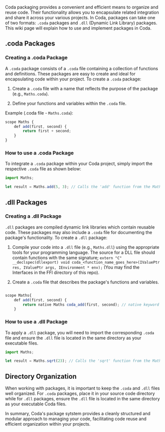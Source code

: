 Coda packaging provides a convenient and efficient means to organize and reuse code. Their functionality allows you to encapsulate related integration and share it across your various projects. In Coda, packages can take one of two formats: `.coda` packages and `.dll` (Dynamic Link Library) packages. This wiki page will explain how to use and implement packages in Coda.

## .coda Packages

### Creating a .coda Package

A `.coda` package consists of a `.coda` file containing a collection of functions and definitions. These packages are easy to create and ideal for encapsulating code within your project. To create a `.coda` package:

1. Create a `.coda` file with a name that reflects the purpose of the package (e.g., `Maths.coda`).

2. Define your functions and variables within the `.coda` file.

Example (.coda file - `Maths.coda`):

```js
scope Maths {
    def add(first, second) {
        return first + second;
    }
}

```

### How to use a .coda Package

To integrate a `.coda` package within your Coda project, simply import the respective `.coda` file as shown below:

```js
import Maths;

let result = Maths.add(5, 3); // Calls the 'add' function from the Maths package
```

## .dll Packages

### Creating a .dll Package

`.dll` packages are compiled dynamic link libraries which contain reusable code. These packages may also include a `.coda` file for documenting the package's functionality. To create a `.dll` package:

1. Compile your code into a `.dll` file (e.g., `Maths.dll`) using the appropriate tools for your programming language.
    The source for a DLL file should contain functions with the same signature;
    `extern "C" __declspec(dllexport) void coda_<function_name_goes_here>(IValuePtr res, IValuePtr args, IEnvironment * env);`
    (You may find the Interfaces in the FFI directory of this repo).

2. Create a `.coda` file that describes the package's functions and variables.
```js

scope Maths{
    def add(first, second) {
        return native Maths coda_add(first, second); // native keyword states that the `coda_add` function is defined in Maths.dll file.
    }
```

### How to use a .dll Package

To apply a `.dll` package, you will need to import the corresponding `.coda` file and ensure the `.dll` file is located in the same directory as your executable files.

```js
import Maths;

let result = Maths.sqrt(23); // Calls the 'sqrt' function from the Maths.coda which calls `coda_sqrt` from the Maths.dll
```

## Directory Organization

When working with packages, it is important to keep the `.coda` and `.dll` files well organized. For `.coda` packages, place it in your source code directory while for `.dll` packages, ensure the `.dll` file is located in the same directory as your executable Coda files.

In summary, Coda's package sytstem provides a cleanly structured and modular approach to managing your code, facilitating code reuse and efficient organization within your projects.
